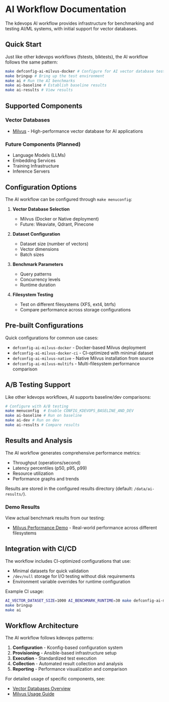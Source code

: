 # AI Workflow Documentation

The kdevops AI workflow provides infrastructure for benchmarking and testing AI/ML systems, with initial support for vector databases.

## Quick Start

Just like other kdevops workflows (fstests, blktests), the AI workflow follows the same pattern:

```bash
make defconfig-ai-milvus-docker # Configure for AI vector database testing
make bringup # Bring up the test environment
make ai # Run the AI benchmarks
make ai-baseline # Establish baseline results
make ai-results # View results
```

## Supported Components

### Vector Databases
- [Milvus](vector-databases/milvus.md) - High-performance vector database for AI applications

### Future Components (Planned)
- Language Models (LLMs)
- Embedding Services
- Training Infrastructure
- Inference Servers

## Configuration Options

The AI workflow can be configured through `make menuconfig`:

1. **Vector Database Selection**
   - Milvus (Docker or Native deployment)
   - Future: Weaviate, Qdrant, Pinecone

2. **Dataset Configuration**
   - Dataset size (number of vectors)
   - Vector dimensions
   - Batch sizes

3. **Benchmark Parameters**
   - Query patterns
   - Concurrency levels
   - Runtime duration

4. **Filesystem Testing**
   - Test on different filesystems (XFS, ext4, btrfs)
   - Compare performance across storage configurations

## Pre-built Configurations

Quick configurations for common use cases:

- `defconfig-ai-milvus-docker` - Docker-based Milvus deployment
- `defconfig-ai-milvus-docker-ci` - CI-optimized with minimal dataset
- `defconfig-ai-milvus-native` - Native Milvus installation from source
- `defconfig-ai-milvus-multifs` - Multi-filesystem performance comparison

## A/B Testing Support

Like other kdevops workflows, AI supports baseline/dev comparisons:

```bash
# Configure with A/B testing
make menuconfig  # Enable CONFIG_KDEVOPS_BASELINE_AND_DEV
make ai-baseline # Run on baseline
make ai-dev # Run on dev
make ai-results # Compare results
```

## Results and Analysis

The AI workflow generates comprehensive performance metrics:

- Throughput (operations/second)
- Latency percentiles (p50, p95, p99)
- Resource utilization
- Performance graphs and trends

Results are stored in the configured results directory (default: `/data/ai-results/`).

### Demo Results

View actual benchmark results from our testing:
- [Milvus Performance Demo](vector-databases/milvus.md#demo-results) - Real-world performance across different filesystems

## Integration with CI/CD

The workflow includes CI-optimized configurations that use:
- Minimal datasets for quick validation
- `/dev/null` storage for I/O testing without disk requirements
- Environment variable overrides for runtime configuration

Example CI usage:
```bash
AI_VECTOR_DATASET_SIZE=1000 AI_BENCHMARK_RUNTIME=30 make defconfig-ai-milvus-docker-ci
make bringup
make ai
```

## Workflow Architecture

The AI workflow follows kdevops patterns:

1. **Configuration** - Kconfig-based configuration system
2. **Provisioning** - Ansible-based infrastructure setup
3. **Execution** - Standardized test execution
4. **Collection** - Automated result collection and analysis
5. **Reporting** - Performance visualization and comparison

For detailed usage of specific components, see:
- [Vector Databases Overview](vector-databases/README.md)
- [Milvus Usage Guide](vector-databases/milvus.md)
